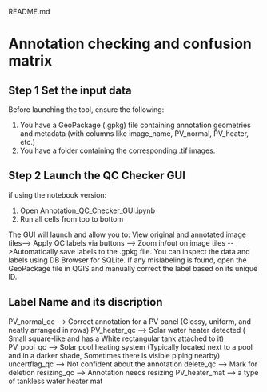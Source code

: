 README.md



# Annotation checking and confusion matrix 

## Step 1 Set the input data 

Before launching the tool, ensure the following:

1. You have a GeoPackage (.gpkg) file containing annotation geometries and metadata (with columns like image_name, PV_normal, PV_heater, etc.)
2. You have a folder containing the corresponding .tif images.

##  Step 2 Launch the QC Checker GUI

if using the notebook version:
1. Open Annotation_QC_Checker_GUI.ipynb
2. Run all cells from top to bottom

The GUI will launch and allow you to:
View original and annotated image tiles--> Apply QC labels via buttons --> Zoom in/out on image tiles -- >Automatically save labels to the .gpkg file. You can inspect the data and labels using DB Browser for SQLite. If any mislabeling is found, open the GeoPackage file in QGIS and manually correct the label based on its unique ID.

## Label Name and its discription 
PV_normal_qc -->	Correct annotation for a PV panel (Glossy, uniform, and neatly arranged in rows)
PV_heater_qc -->	Solar water heater detected ( Small square-like and has a White rectangular tank attached to it)
PV_pool_qc --> 	Solar pool heating system (Typically located next to a pool and in a darker shade, Sometimes there is visible piping nearby)
uncertflag_qc	--> Not confident about the annotation
delete_qc --> 	Mark for deletion
resizing_qc	--> Annotation needs resizing
PV_heater_mat	--> a type of tankless water heater mat 







